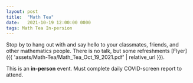 ```yaml
---
layout: post
title:  "Math Tea"
date:   2021-10-19 12:00:00 0000
tags: Math Tea In-persion
---
```

Stop by to hang out with and say hello to your classmates, friends, and other mathematics people. There is no talk, but some refreshments [Flyer]({{ 'assets/Math-Tea/Math_Tea_Oct_19_2021.pdf' | relative_url }}).

This is an **in-person** event. Must complete daily COVID-screen report to attend.

<!-- * [CV]({{ 'assets/CV_Youngsu_Kim.pdf' | relative_url }}), updated June 2021. -->


